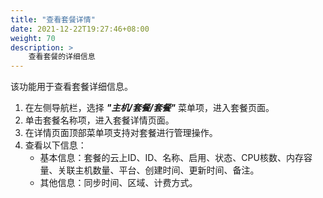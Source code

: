 ```yaml
---
title: "查看套餐详情"
date: 2021-12-22T19:27:46+08:00
weight: 70
description: >
    查看套餐的详细信息
---
```


该功能用于查看套餐详细信息。

1. 在左侧导航栏，选择 **_"主机/套餐/套餐"_** 菜单项，进入套餐页面。
2. 单击套餐名称项，进入套餐详情页面。
2. 在详情页面顶部菜单项支持对套餐进行管理操作。
3. 查看以下信息：
    - 基本信息：套餐的云上ID、ID、名称、启用、状态、CPU核数、内存容量、关联主机数量、平台、创建时间、更新时间、备注。
    - 其他信息：同步时间、区域、计费方式。